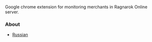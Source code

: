 Google chrome extension for monitoring merchants in Ragnarok Online server.

### About

* [Russian](master/doc/ru_RU/index.md)
